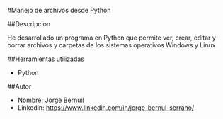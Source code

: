 #Manejo de archivos desde Python

##Descripcion

He desarrollado un programa en Python que permite ver, crear, editar y borrar archivos y carpetas de los sistemas operativos Windows y Linux

##Herramientas utilizadas

* Python

##Autor

* Nombre: Jorge Bernuil
* Linkedln: https://www.linkedin.com/in/jorge-bernul-serrano/
